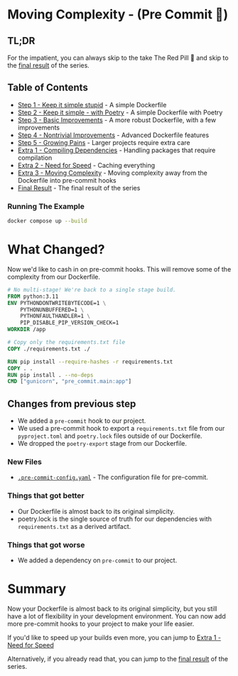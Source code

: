 # Moving Complexity - (Pre Commit 🎣)

## TL;DR

For the impatient, you can always skip to the take The Red Pill 💊 and skip to
the [final result](../README.md#final-result) of the series.

## Table of Contents

* [Step 1 - Keep it simple stupid](../step-1-kiss-requirements/README.md) - A simple Dockerfile
* [Step 2 - Keep it simple - with Poetry](../step-2-kiss-poetry/README.md) - A simple Dockerfile with Poetry
* [Step 3 - Basic Improvements](../step-3-basic-improvements/README.md) - A more robust Dockerfile, with a few
  improvements
* [Step 4 - Nontrivial Improvements](../step-4-nontrivial-improvements/README.md) - Advanced Dockerfile features
* [Step 5 - Growing Pains](../step-5-larger-project/README.md) - Larger projects require extra care
* [Extra 1 - Compiling Dependencies](../extra-1-compiling-dependencies/README.md) - Handling packages that require
  compilation
* [Extra 2 - Need for Speed](../extra-2-need-for-speed/README.md) - Caching everything
* [Extra 3 - Moving Complexity](../extra-3-moving-complexity/README.md) - Moving complexity away from the Dockerfile
  into pre-commit hooks
* [Final Result](../README.md#final-result) - The final result of the series

### Running The Example

```bash
docker compose up --build
```

# What Changed?

Now we'd like to cash in on pre-commit hooks. This will remove some of the complexity from our Dockerfile.

```dockerfile
# No multi-stage! We're back to a single stage build.
FROM python:3.11
ENV PYTHONDONTWRITEBYTECODE=1 \
    PYTHONUNBUFFERED=1 \
    PYTHONFAULTHANDLER=1 \
    PIP_DISABLE_PIP_VERSION_CHECK=1
WORKDIR /app

# Copy only the requirements.txt file
COPY ./requirements.txt ./

RUN pip install --require-hashes -r requirements.txt
COPY . .
RUN pip install . --no-deps
CMD ["gunicorn", "pre_commit.main:app"]
```

## Changes from previous step

* We added a `pre-commit` hook to our project.
* We used a pre-commit hook to export a `requirements.txt` file from our `pyproject.toml` and `poetry.lock` files
  outside of
  our Dockerfile.
* We dropped the `poetry-export` stage from our Dockerfile.

### New Files

* [`.pre-commit-config.yaml`](../.pre-commit-config.yaml) - The configuration file for pre-commit.

### Things that got better

* Our Dockerfile is almost back to its original simplicity.
* poetry.lock is the single source of truth for our dependencies with `requirements.txt` as a derived artifact.

### Things that got worse

* We added a dependency on `pre-commit` to our project.

# Summary

Now your Dockerfile is almost back to its original simplicity, but you still have a lot of flexibility in your
development environment. You can now add more pre-commit hooks to your project to make your life easier.

If you'd like to speed up your builds even more, you can jump
to [Extra 1 - Need for Speed](../extra-2-need-for-speed/README.md)

Alternatively, if you already read that, you can jump to the [final result](../README.md#final-result) of the series.